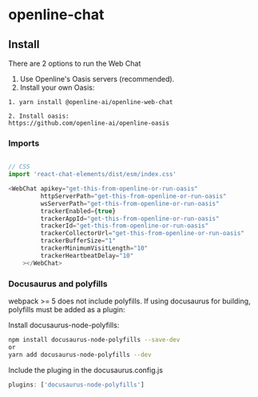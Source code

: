 # openline-chat

## Install
There are 2 options to run the Web Chat
1. Use Openline's Oasis servers (recommended).
2. Install your own Oasis:

```
1. yarn install @openline-ai/openline-web-chat
```

```
2. Install oasis: 
https://github.com/openline-ai/openline-oasis
```

### Imports

```javascript

// CSS
import 'react-chat-elements/dist/esm/index.css'
```

```javascript
<WebChat apikey="get-this-from-openline-or-run-oasis" 
         httpServerPath="get-this-from-openline-or-run-oasis" 
         wsServerPath="get-this-from-openline-or-run-oasis" 
         trackerEnabled={true} 
         trackerAppId="get-this-from-openline-or-run-oasis" 
         trackerId="get-this-from-openline-or-run-oasis" 
         trackerCollectorUrl="get-this-from-openline-or-run-oasis" 
         trackerBufferSize="1" 
         trackerMinimumVisitLength="10" 
         trackerHeartbeatDelay="10"
    ></WebChat>
```

### Docusaurus and polyfills
webpack >= 5 does not include polyfills. 
If using docusaurus for building, polyfills must be added as a plugin:

Install docusaurus-node-polyfills:
```bash
npm install docusaurus-node-polyfills --save-dev
or
yarn add docusaurus-node-polyfills --dev
```

Include the pluging in the docusaurus.config.js
```javascript
plugins: ['docusaurus-node-polyfills']
```
